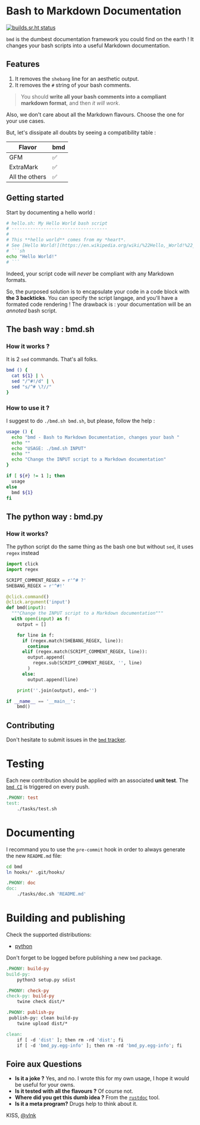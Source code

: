# Bash to Markdown Documentation
[![builds.sr.ht status](https://builds.sr.ht/~vlnk/bmd.svg)](https://builds.sr.ht/~vlnk/bmd?)

`bmd` is the dumbest documentation framework you could find on the earth !
It changes your bash scripts into a useful Markdown documentation.

## Features
1. It removes the `shebang` line for an aesthetic output.
2. It removes the `#` string of your bash comments.

> You should **write all your bash comments into a compliant markdown format**, and then *it will work*.

Also, we don't care about all the Markdown flavours. Choose the one for your use cases.

But, let's dissipate all doubts by seeing a compatibility table :

| Flavor         | bmd |
|----------------|-----|
| GFM            | ✅   |
| ExtraMark      | ✅   |
| All the others | ✅   |
## Getting started

Start by documenting a hello world :

```sh
# hello.sh: My Hello World bash script
# ------------------------------------
#
# This **hello world** comes from my *heart*.
# See [Hello World!](https://en.wikipedia.org/wiki/%22Hello,_World!%22_program)
# ```sh
echo "Hello World!"
# ```
```

Indeed, your script code will *never* be compliant with any Markdown formats.

So, the purposed solution is to encapsulate your code in a code block with **the 3 backticks**.
You can specify the script langage, and you'll have a formated code rendering !
The drawback is : your documentation will be an *annoted* bash script.
## The bash way : bmd.sh
### How it works ?

It is 2 `sed` commands. That's all folks.

```sh
bmd () {
  cat ${1} | \
  sed "/^#!/d" | \
  sed "s/^# \?//"
}
```

### How to use it ?

I suggest to do `./bmd.sh bmd.sh`, but please, follow the help :

```sh
usage () {
  echo "bmd - Bash to Markdown Documentation, changes your bash "
  echo ""
  echo "USAGE: ./bmd.sh INPUT"
  echo ""
  echo "Change the INPUT script to a Markdown documentation"
}

if [ ${#} != 1 ]; then
  usage
else
  bmd ${1}
fi
```
## The python way : bmd.py
### How it works?

The python script do the same thing as the bash one but without `sed`, it uses `regex` instead

```py 
import click
import regex

SCRIPT_COMMENT_REGEX = r'^# ?'
SHEBANG_REGEX = r'^#!'

@click.command()
@click.argument('input')
def bmd(input):
  """Change the INPUT script to a Markdown documentation"""
  with open(input) as f:
    output = []

    for line in f:
      if (regex.match(SHEBANG_REGEX, line)):
        continue
      elif (regex.match(SCRIPT_COMMENT_REGEX, line)):
        output.append(
          regex.sub(SCRIPT_COMMENT_REGEX, '', line)
        )
      else:
        output.append(line)

    print(''.join(output), end='')

if __name__ == '__main__':
    bmd()
```
## Contributing

Don't hesitate to submit issues in the [`bmd` tracker](https://todo.sr.ht/~vlnk/bmd).

# Testing
Each new contribution should be applied with an associated **unit test**.
The [`bmd CI`](https://builds.sr.ht/~vlnk/bmd) is triggered on every push.
```makefile
.PHONY: test
test:
	./tasks/test.sh

```
# Documenting
I recommand you to use the `pre-commit` hook in order to always generate the new `README.md` file:

```sh
cd bmd
ln hooks/* .git/hooks/
```
```makefile
.PHONY: doc
doc:
	./tasks/doc.sh 'README.md'

```
# Building and publishing
Check the supported distributions:
+ [python](https://pypi.org/project/bmd-py/)

Don't forget to be logged before publishing a new `bmd` package.
```makefile
.PHONY: build-py
build-py:
	python3 setup.py sdist

.PHONY: check-py
check-py: build-py
	twine check dist/*

.PHONY: publish-py
 publish-py: clean build-py
	twine upload dist/*

clean:
	if [ -d 'dist' ]; then rm -rd 'dist'; fi
	if [ -d 'bmd_py.egg-info' ]; then rm -rd 'bmd_py.egg-info'; fi
```
## Foire aux Questions
+ **Is it a joke ?** Yes, and no. I wrote this for my own usage, I hope it would be useful for your owns.
+ **Is it tested with all the flavours ?** Of course not.
+ **Where did you get this dumb idea ?** From the [`rustdoc`][1] tool.
+ **Is it a meta program?** Drugs help to think about it.

KISS, [@vlnk][2]

[1]: https://doc.rust-lang.org/rustdoc/what-is-rustdoc.html
[2]: https://git.sr.ht/~vlnk/

